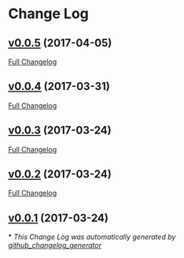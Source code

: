 # Change Log

## [v0.0.5](https://github.com/Equibit/feathers-authentication-signed/tree/v0.0.5) (2017-04-05)
[Full Changelog](https://github.com/Equibit/feathers-authentication-signed/compare/v0.0.4...v0.0.5)

## [v0.0.4](https://github.com/Equibit/feathers-authentication-signed/tree/v0.0.4) (2017-03-31)
[Full Changelog](https://github.com/Equibit/feathers-authentication-signed/compare/v0.0.3...v0.0.4)

## [v0.0.3](https://github.com/Equibit/feathers-authentication-signed/tree/v0.0.3) (2017-03-24)
[Full Changelog](https://github.com/Equibit/feathers-authentication-signed/compare/v0.0.2...v0.0.3)

## [v0.0.2](https://github.com/Equibit/feathers-authentication-signed/tree/v0.0.2) (2017-03-24)
[Full Changelog](https://github.com/Equibit/feathers-authentication-signed/compare/v0.0.1...v0.0.2)

## [v0.0.1](https://github.com/Equibit/feathers-authentication-signed/tree/v0.0.1) (2017-03-24)


\* *This Change Log was automatically generated by [github_changelog_generator](https://github.com/skywinder/Github-Changelog-Generator)*